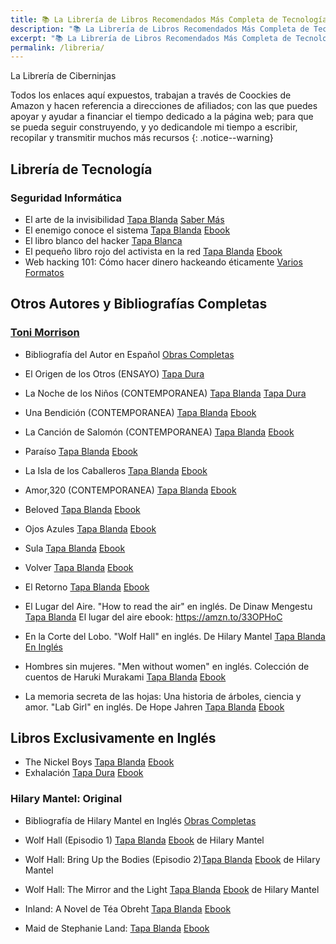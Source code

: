```yaml
---
title: 📚 La Librería de Libros Recomendados Más Completa de Tecnología & Mucho Más
description: "📚 La Librería de Libros Recomendados Más Completa de Tecnología & Mucho Más"
excerpt: "📚 La Librería de Libros Recomendados Más Completa de Tecnología & Mucho Más"
permalink: /libreria/
---
```



La Librería de Ciberninjas

Todos los enlaces aquí expuestos, trabajan a través de Coockies de Amazon y hacen referencia a direcciones de afiliados; con las que puedes apoyar y ayudar a financiar el tiempo dedicado a la página web; para que se pueda seguir construyendo, y yo dedicandole mi tiempo a escribir, recopilar y transmitir muchos más recursos
{: .notice--warning}

## Librería de Tecnología
### Seguridad Informática
- El arte de la invisibilidad [Tapa Blanda](https://amzn.to/2KOZuCA) [Saber Más](/el-arte-de-la-invisibilidad/)
- El enemigo conoce el sistema [Tapa Blanda](https://amzn.to/2Z46eBx) [Ebook](https://amzn.to/2Z1YfEV)
- El libro blanco del hacker [Tapa Blanca](https://amzn.to/2N5EkCS)
- El pequeño libro rojo del activista en la red [Tapa Blanda](https://amzn.to/2YQharj) [Ebook](https://amzn.to/33uIgmt)
- Web hacking 101: Cómo hacer dinero hackeando éticamente [Varios Formatos](https://leanpub.com/web-hacking-101-es)

## Otros Autores y Bibliografías Completas
### [Toni Morrison](#toni-morrison)
- Bibliografía del Autor en Español [Obras Completas](https://amzn.to/2MziuIA)
- El Origen de los Otros (ENSAYO) [Tapa Dura](https://amzn.to/2ZgN2kd)
- La Noche de los Niños (CONTEMPORANEA) [Tapa Blanda](https://amzn.to/2Zm6rAe) [Tapa Dura](https://amzn.to/2KNubZO)
- Una Bendición (CONTEMPORANEA) [Tapa Blanda](https://amzn.to/2TW8TMQ) [Ebook](https://amzn.to/2Np9Zzm)
- La Canción de Salomón (CONTEMPORANEA) [Tapa Blanda](https://amzn.to/2Mw2WFt) [Ebook](https://amzn.to/2Zg2D3q)
- Paraíso [Tapa Blanda](https://amzn.to/2MxjInE) [Ebook](https://amzn.to/2MArPj1)
- La Isla de los Caballeros [Tapa Blanda](https://amzn.to/2Nr2Lee) [Ebook](https://amzn.to/2NoxOY0)
- Amor,320 (CONTEMPORANEA) [Tapa Blanda](https://amzn.to/2TWwMUm) [Ebook](https://amzn.to/2ZmmVs7)
- Beloved [Tapa Blanda](https://amzn.to/2L38unG) [Ebook](https://amzn.to/31ZNYv8)
- Ojos Azules [Tapa Blanda](https://amzn.to/2L0ITeT) [Ebook](https://amzn.to/31Wyw2y)
- Sula [Tapa Blanda](https://amzn.to/2NpiH0v) [Ebook](https://amzn.to/2ZaRAgH)
- Volver [Tapa Blanda](https://amzn.to/321LZX7) [Ebook](https://amzn.to/2NtBEiv)
- El Retorno [Tapa Blanda](https://amzn.to/2Zg455S) [Ebook](https://amzn.to/2ZmrPoW)


- El Lugar del Aire. "How to read the air" en inglés. De Dinaw Mengestu [Tapa Blanda](https://amzn.to/2KNSRRW) El lugar del aire ebook: https://amzn.to/33OPHoC
- En la Corte del Lobo. "Wolf Hall" en inglés. De Hilary Mantel [Tapa Blanda](https://amzn.to/2MwBgQM) [En Inglés](#hilary-mantel--original)
- Hombres sin mujeres. "Men without women" en inglés. Colección de cuentos de Haruki Murakami [Tapa Blanda](https://amzn.to/2L2mhuK) [Ebook](https://amzn.to/2ZmMtFs)
- La memoria secreta de las hojas: Una historia de árboles, ciencia y amor. "Lab Girl" en inglés. De Hope Jahren [Tapa Blanda](https://amzn.to/2KOk5I6) [Ebook](https://amzn.to/2ZdeLag)

## Libros Exclusivamente en Inglés
- The Nickel Boys [Tapa Blanda](https://amzn.to/2Nr7Q6i) [Ebook](https://amzn.to/2MwrRbW)
- Exhalación [Tapa Dura](https://amzn.to/2KQKJ3n) [Ebook](https://amzn.to/2L0tNpX)

### Hilary Mantel: Original
- Bibliografía de Hilary Mantel en Inglés [Obras Completas](https://amzn.to/2Npz25l)
- Wolf Hall (Episodio 1) [Tapa Blanda](https://amzn.to/2Nm0Rvn) [Ebook](https://amzn.to/2MADOx1) de Hilary Mantel
- Wolf Hall: Bring Up the Bodies (Episodio 2)[Tapa Blanda](https://amzn.to/2TUcafu) [Ebook](https://amzn.to/3204Xxo) de Hilary Mantel
- Wolf Hall: The Mirror and the Light [Tapa Blanda](https://amzn.to/2NrE6WI) [Ebook](https://amzn.to/320IoIz) de Hilary Mantel

- Inland: A Novel de Téa Obreht [Tapa Blanda](https://amzn.to/2NpysVe) [Ebook](https://amzn.to/2MviUjb)
- Maid de Stephanie Land: [Tapa Blanda](https://amzn.to/2ZmRuxR) [Ebook](https://amzn.to/2ZptsGp)



<!--
-  [Tapa Blanda]() [Ebook]() [Saber Más]()
-  [Tapa Blanda]() [Ebook]() [Saber Más]()
-  [Tapa Blanda]() [Ebook]() [Saber Más]()
-  [Tapa Blanda]() [Ebook]() [Saber Más]()
-  [Tapa Blanda]() [Ebook]() [Saber Más]()
-  [Tapa Blanda]() [Ebook]() [Saber Más]()
-  [Tapa Blanda]() [Ebook]() [Saber Más]()
-->
